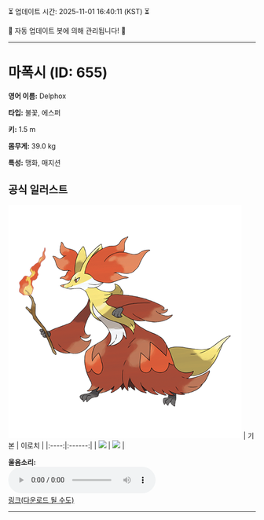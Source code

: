 
⏳ 업데이트 시간: 2025-11-01 16:40:11 (KST) ⏳

🤖 자동 업데이트 봇에 의해 관리됩니다! 🤖

---

# 마폭시 (ID: 655)
**영어 이름:** Delphox

**타입:** 불꽃, 에스퍼

**키:** 1.5 m

**몸무게:** 39.0 kg

**특성:** 맹화, 매지션

## 공식 일러스트
![](https://raw.githubusercontent.com/PokeAPI/sprites/master/sprites/pokemon/other/official-artwork/655.png)
| 기본 | 이로치 |
|:----:|:------:|
| <img src="http://play.pokemonshowdown.com/sprites/ani/delphox.gif" width="200"> | <img src="http://play.pokemonshowdown.com/sprites/ani-shiny/delphox.gif" width="200"> |

**울음소리:**<br><audio controls src="https://raw.githubusercontent.com/PokeAPI/cries/main/cries/pokemon/latest/655.ogg"></audio><br> [링크(다운로드 될 수도)](https://raw.githubusercontent.com/PokeAPI/cries/main/cries/pokemon/latest/655.ogg)


---
